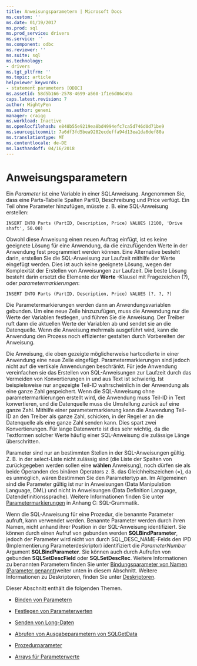 ```yaml
---
title: Anweisungsparametern | Microsoft Docs
ms.custom: ''
ms.date: 01/19/2017
ms.prod: sql
ms.prod_service: drivers
ms.service: ''
ms.component: odbc
ms.reviewer: ''
ms.suite: sql
ms.technology:
- drivers
ms.tgt_pltfrm: ''
ms.topic: article
helpviewer_keywords:
- statement parameters [ODBC]
ms.assetid: 58d5b166-2578-4699-a560-1f1e6d86c49a
caps.latest.revision: 7
author: MightyPen
ms.author: genemi
manager: craigg
ms.workload: Inactive
ms.openlocfilehash: e848b55e9219ea8bd4994efc7ca5d746d0d71be9
ms.sourcegitcommit: 7a6df3fd5bea9282ecdeffa94d13ea1da6def80a
ms.translationtype: MT
ms.contentlocale: de-DE
ms.lasthandoff: 04/16/2018
---
```

# <a name="statement-parameters"></a>Anweisungsparametern
Ein *Parameter* ist eine Variable in einer SQL­Anweisung. Angenommen Sie, dass eine Parts-Tabelle Spalten PartID, Beschreibung und Price verfügt. Ein Teil ohne Parameter hinzufügen, müsste z. B. eine SQL-Anweisung erstellen:  
  
```  
INSERT INTO Parts (PartID, Description, Price) VALUES (2100, 'Drive shaft', 50.00)  
```  
  
 Obwohl diese Anweisung einen neuen Auftrag einfügt, ist es keine geeignete Lösung für eine Anwendung, da die einzufügenden Werte in der Anwendung fest programmiert werden können. Eine Alternative besteht darin, erstellen Sie die SQL-Anweisung zur Laufzeit mithilfe der Werte eingefügt werden. Dies ist auch keine geeignete Lösung, wegen der Komplexität der Erstellen von Anweisungen zur Laufzeit. Die beste Lösung besteht darin ersetzt die Elemente der **Werte** -Klausel mit Fragezeichen (?), oder *parametermarkierungen*:  
  
```  
INSERT INTO Parts (PartID, Description, Price) VALUES (?, ?, ?)  
```  
  
 Die Parametermarkierungen werden dann an Anwendungsvariablen gebunden. Um eine neue Zeile hinzuzufügen, muss die Anwendung nur die Werte der Variablen festlegen, und führen Sie die Anweisung. Der Treiber ruft dann die aktuellen Werte der Variablen ab und sendet sie an die Datenquelle. Wenn die Anweisung mehrmals ausgeführt wird, kann die Anwendung den Prozess noch effizienter gestalten durch Vorbereiten der Anweisung.  
  
 Die Anweisung, die oben gezeigte möglicherweise hartcodierte in einer Anwendung eine neue Zeile eingefügt. Parametermarkierungen sind jedoch nicht auf die vertikale Anwendungen beschränkt. Für jede Anwendung vereinfachen sie das Erstellen von SQL-Anweisungen zur Laufzeit durch das Vermeiden von Konvertierungen in und aus Text ist schwierig. Ist beispielsweise nur angezeigte Teil-ID wahrscheinlich in der Anwendung als eine ganze Zahl gespeichert. Wenn die SQL-Anweisung ohne parametermarkierungen erstellt wird, die Anwendung muss Teil-ID in Text konvertieren, und die Datenquelle muss die Umstellung zurück auf eine ganze Zahl. Mithilfe einer parametermarkierung kann die Anwendung Teil-ID an den Treiber als ganze Zahl, schicken, in der Regel er an die Datenquelle als eine ganze Zahl senden kann. Dies spart zwei Konvertierungen. Für lange Datenwerte ist dies sehr wichtig, da die Textformen solcher Werte häufig einer SQL-Anweisung die zulässige Länge überschritten.  
  
 Parameter sind nur an bestimmten Stellen in der SQL-Anweisungen gültig. Z. B. in der select-Liste nicht zulässig sind (die Liste der Spalten von zurückgegeben werden sollen eine **wählen** Anweisung), noch dürfen sie als beide Operanden des binären Operators z. B. das Gleichheitszeichen (=), da es unmöglich, wären Bestimmen Sie den Parametertyp an. Im Allgemeinen sind die Parameter gültig ist nur in Anweisungen (Data Manipulation Language, DML) und nicht in Anweisungen (Data Definition Language, Datendefinitionssprache). Weitere Informationen finden Sie unter [Parametermarkierungen](../../../odbc/reference/appendixes/parameter-markers.md) in Anhang C: SQL-Grammatik.  
  
 Wenn die SQL-Anweisung für eine Prozedur, die benannte Parameter aufruft, kann verwendet werden. Benannte Parameter werden durch ihren Namen, nicht anhand ihrer Position in der SQL-Anweisung identifiziert. Sie können durch einen Aufruf von gebunden werden **SQLBindParameter**, jedoch der Parameter wird nicht von durch SQL_DESC_NAME-Felds den IPD (Implementierung Parameterdeskriptor) identifiziert die *ParameterNumber* Argument **SQLBindParameter**. Sie können auch durch Aufrufen von gebunden **SQLSetDescField** oder **SQLSetDescRec**. Weitere Informationen zu benannten Parametern finden Sie unter [Bindungsparameter von Namen (Parameter genannt)](../../../odbc/reference/develop-app/binding-parameters-by-name-named-parameters.md)weiter unten in diesem Abschnitt. Weitere Informationen zu Deskriptoren, finden Sie unter [Deskriptoren](../../../odbc/reference/develop-app/descriptors.md).  
  
 Dieser Abschnitt enthält die folgenden Themen.  
  
-   [Binden von Parametern](../../../odbc/reference/develop-app/binding-parameters-odbc.md)  
  
-   [Festlegen von Parameterwerten](../../../odbc/reference/develop-app/setting-parameter-values.md)  
  
-   [Senden von Long-Daten](../../../odbc/reference/develop-app/sending-long-data.md)  
  
-   [Abrufen von Ausgabeparametern von SQLGetData](../../../odbc/reference/develop-app/retrieving-output-parameters-using-sqlgetdata.md)  
  
-   [Prozedurparameter](../../../odbc/reference/develop-app/procedure-parameters.md)  
  
-   [Arrays für Parameterwerte](../../../odbc/reference/develop-app/arrays-of-parameter-values.md)
